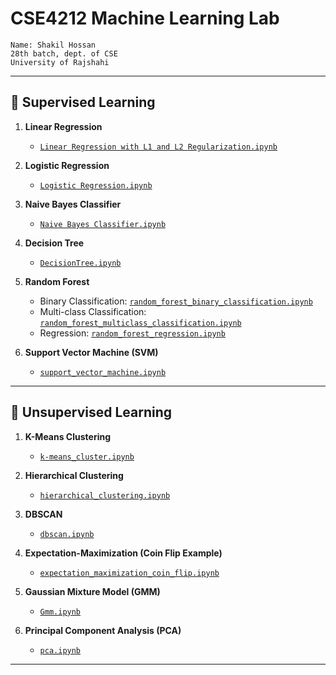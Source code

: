 # CSE4212 Machine Learning Lab

    Name: Shakil Hossan
    28th batch, dept. of CSE
    University of Rajshahi

---

## 📘 Supervised Learning

1. **Linear Regression**
   - [`Linear Regression with L1 and L2 Regularization.ipynb`](https://github.com/Shakil-RU/CSE4212-Machine-Learning-Lab/blob/main/Supervised%20Learning/1.%20Linear%20Regression%20with%20L1%20and%20L2%20Regularization.ipynb)

2. **Logistic Regression**
   - [`Logistic Regression.ipynb`](https://github.com/Shakil-RU/CSE4212-Machine-Learning-Lab/blob/main/Supervised%20Learning/2.Logistic%20Regression.ipynb)

3. **Naive Bayes Classifier**
   - [`Naive Bayes Classifier.ipynb`](https://github.com/Shakil-RU/CSE4212-Machine-Learning-Lab/blob/main/Supervised%20Learning/3.%20Naive%20Bayes%20Classifier.ipynb)

4. **Decision Tree**
   - [`DecisionTree.ipynb`](https://github.com/Shakil-RU/CSE4212-Machine-Learning-Lab/blob/main/Supervised%20Learning/DecisionTree.ipynb)

5. **Random Forest**
   - Binary Classification: [`random_forest_binary_classification.ipynb`](https://github.com/Shakil-RU/CSE4212-Machine-Learning-Lab/blob/main/Supervised%20Learning/random_forest_binary_classification.ipynb)  
   - Multi-class Classification: [`random_forest_multiclass_classification.ipynb`](https://github.com/Shakil-RU/CSE4212-Machine-Learning-Lab/blob/main/Supervised%20Learning/random_forest_multiclass_classification.ipynb)  
   - Regression: [`random_forest_regression.ipynb`](https://github.com/Shakil-RU/CSE4212-Machine-Learning-Lab/blob/main/Supervised%20Learning/random_forest_regression.ipynb)

6. **Support Vector Machine (SVM)**
   - [`support_vector_machine.ipynb`](https://github.com/Shakil-RU/CSE4212-Machine-Learning-Lab/blob/main/Supervised%20Learning/support_vector_machine.ipynb)

---

## 📗 Unsupervised Learning

1. **K-Means Clustering**
   - [`k-means_cluster.ipynb`](./k-means_cluster.ipynb)

2. **Hierarchical Clustering**
   - [`hierarchical_clustering.ipynb`](./hierarchical_clustering.ipynb)

3. **DBSCAN**
   - [`dbscan.ipynb`](./dbscan.ipynb)

4. **Expectation-Maximization (Coin Flip Example)**
   - [`expectation_maximization_coin_flip.ipynb`](./expectation_maximization_coin_flip.ipynb)

5. **Gaussian Mixture Model (GMM)**
   - [`Gmm.ipynb`](./Gmm.ipynb)

6. **Principal Component Analysis (PCA)**
   - [`pca.ipynb`](./pca.ipynb)

---
